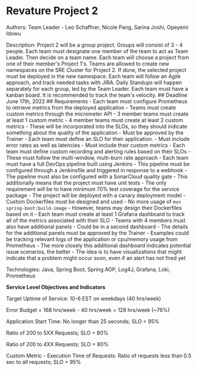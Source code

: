# Revature Project 2

Authors: Team Leader - Leo Schaffner, Nicole Pang, Sarina Joshi, Opeyemi Idowu

Description:
Project 2 will be a group project. Groups will consist of 3 - 4 people. Each team must designate one member of the team to act as Team Leader. Then decide on a team name. Each team will choose a project from one of their member's Project 1's. Teams are allowed to create new namespaces on the SRE Cluster for Project 2. If done, the selected project must be deployed in the new namespace. Each team will follow an Agile approach, and track needed tasks with JIRA. Daily Standups will happen separately for each group, led by the Team Leader. Each team must have a kanban board. It is recommended to track the team's velocity. ## Deadline June 17th, 2022 ## Requirements - Each team must configure Prometheus to retrieve metrics from the deployed application - Teams must create custom metrics through the micrometer API - 3 member teams must create at least 1 custom metric - 4 member teams must create at least 2 custom metrics - These will be incorporated into the SLOs, so they should indicate something about the quality of the application - Must be approved by the Trainer - Each team must define an SLO for their application. - Must include error rates as well as latencies - Must include their custom metrics - Each team must define custom recording and alerting rules based on their SLOs - These must follow the multi-window, multi-burn rate approach - Each team must have a full DevOps pipeline built using Jenkins - This pipeline must be configured through a Jenkinsfile and triggered in response to a webhook - The pipeline must also be configured with a SonarCloud quality gate - This additionally means that the project must have unit tests - The only requirement will be to have minimum 70% test coverage for the service package - The project will be deployed with a canary deployment model - Custom Dockerfiles must be designed and used - No more usage of `mvn spring-boot:build-image` - However, teams may design their Dockerfiles based on it - Each team must create at least 1 Grafana dashboard to track all of the metrics associated with their SLO - Teams with 4 members must also have additional panels - Could be in a second dashboard - The details for the additional panels must be approved by the Trainer - Examples could be tracking relevant logs of the application or cpu/memory usage from Prometheus - The more closely this additional dashboard indicates potential issue scenarios, the better - The idea is to have visualizations that might indicate that a problem might occur soon, even if an alert has not fired yet

Technologies:
Java, Spring Boot, Spring AOP, Log4J, Grafana, Loki, Prometheus

**Service Level Objectives and Indicators**

Target Uptime of Service: 10-6 EST on weekdays (40 hrs/week)

Error Budget = 168 hrs/week - 40 hrs/week = 128 hrs/week (~76%)

Application Start Time: No longer than 25 seconds;
SLO = 95%

Ratio of 200 to 5XX Requests;
SLO = 80%

Ratio of 200 to 4XX Requests;
SLO = 80%

Custom Metric - Execution Time of Requests: Ratio of requests less than 0.5 sec to all requests;
SLO = 95%